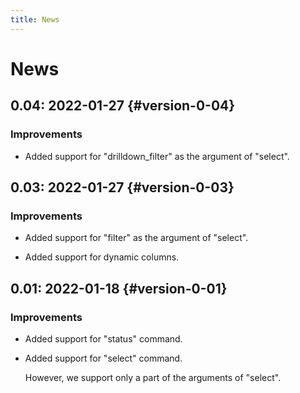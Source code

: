 ```yaml
---
title: News
---
```


# News

## 0.04: 2022-01-27 {#version-0-04}

### Improvements

  * Added support for "drilldown_filter" as the argument of "select".

## 0.03: 2022-01-27 {#version-0-03}

### Improvements

  * Added support for "filter" as the argument of "select".

  * Added support for dynamic columns.

## 0.01: 2022-01-18 {#version-0-01}

### Improvements

  * Added support for "status" command.

  * Added support for "select" command.

    However, we support only a part of the arguments of "select".

